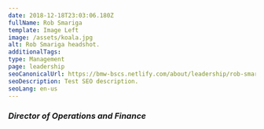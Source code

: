 ```yaml
---
date: 2018-12-18T23:03:06.180Z
fullName: Rob Smariga
template: Image Left
image: /assets/koala.jpg
alt: Rob Smariga headshot.
additionalTags: 
type: Management
page: leadership
seoCanonicalUrl: https://bmw-bscs.netlify.com/about/leadership/rob-smariga
seoDescription: Test SEO description.
seoLang: en-us
---
```


### *Director of Operations and Finance*
